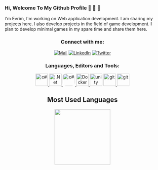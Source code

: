 
### Hi, Welcome To My Github Profile 👋 👋 👋

I'm Evrim, I'm working on Web application development. I am sharing my projects here. I also develop projects in the field of game development. I plan to develop minimal games in my spare time and share them here.
<h3 align="center">Connect with me:</h3>

<p align="center">
<a href="mailto:bekirevrimsumer@gmail.com"><img alt="Mail" src="https://img.shields.io/badge/Mail-bekirevrimsumer@gmail.com-red?style=flat&logo=gmail"></a>
<a href="https://www.linkedin.com/in/bekirevrimsumer/" target="_blank"><img alt="LinkedIn" src="https://img.shields.io/badge/LinkedIn-bekirevrimsumer-yellow?style=flat&logo=linkedin"></a>
<a href="https://twitter.com/bekirevrimsumer"><img alt="Twitter" src="https://img.shields.io/badge/Twitter-bekirevrimsumer-blue?style=flat-square&logo=twitter"></a>
</p>

<h3 align="center">Languages, Editors and Tools:</h3>
<p align="center"> 
<a href="https://docs.microsoft.com/en-us/dotnet/csharp/" target="_blank"> <img src="https://iconape.com/wp-content/files/sh/51404/svg/c--4.svg" alt="c#" width="40" height="40"/> </a> 
<a href="https://dotnet.microsoft.com/en-us/" target="_blank"> <img src="https://upload.wikimedia.org/wikipedia/commons/thumb/e/ee/.NET_Core_Logo.svg/2048px-.NET_Core_Logo.svg.png" alt=".Net" width="40" height="40"/> </a> 
<a href="https://www.javascript.com/" target="_blank"> <img src="https://upload.wikimedia.org/wikipedia/commons/thumb/9/99/Unofficial_JavaScript_logo_2.svg/1024px-Unofficial_JavaScript_logo_2.svg.png" alt="c#" style="border-radius:10px" width="40" height="40"/> </a> 
<a href="https://www.docker.com/" target="_blank"> <img src="https://www.svgrepo.com/show/331370/docker.svg" alt="Docker" width="40" height="40"/> </a> 
<a href="https://unity.com/" target="_blank"> <img src="https://www.svgrepo.com/show/331626/unity.svg" alt="unity" width="40" height="40"/></a> 
<a href="https://git-scm.com/" target="_blank"> <img src="https://www.vectorlogo.zone/logos/git-scm/git-scm-icon.svg" alt="git" width="40" height="40"/> </a> 
<a href="https://visualstudio.microsoft.com/tr/" target="_blank"> <img src="https://upload.wikimedia.org/wikipedia/commons/thumb/5/59/Visual_Studio_Icon_2019.svg/2060px-Visual_Studio_Icon_2019.svg.png" alt="git" width="40" height="40"/> </a> 
 </p>


<h2 align="center">Most Used Languages</h2>
<p align="center">
  <img src="https://github-readme-stats.vercel.app/api/top-langs/?username=bekirevrimsumer&layout=compact&theme=tokyonight" height="180">
</p>
